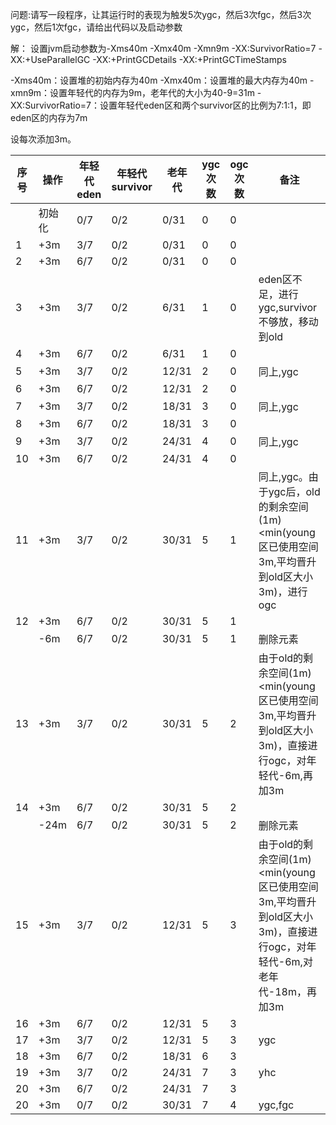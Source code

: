 问题:请写一段程序，让其运行时的表现为触发5次ygc，然后3次fgc，然后3次ygc，然后1次fgc，请给出代码以及启动参数

解：
设置jvm启动参数为-Xms40m -Xmx40m -Xmn9m -XX:SurvivorRatio=7 -XX:+UseParallelGC -XX:+PrintGCDetails -XX:+PrintGCTimeStamps

-Xms40m：设置堆的初始内存为40m
-Xmx40m：设置堆的最大内存为40m
-xmn9m：设置年轻代的内存为9m，老年代的大小为40-9=31m
-XX:SurvivorRatio=7：设置年轻代eden区和两个survivor区的比例为7:1:1，即eden区的内存为7m

设每次添加3m。

|序号|操作|年轻代eden|年轻代survivor|老年代|ygc次数|ogc次数|备注
|---|---|---|---|---|---|---|---|
||初始化|0/7|0/2|0/31|0|0|
|1|+3m|3/7|0/2|0/31|0|0|
|2|+3m|6/7|0/2|0/31|0|0|
|3|+3m|3/7|0/2|6/31|1|0|eden区不足，进行ygc,survivor不够放，移动到old
|4|+3m|6/7|0/2|6/31|1|0|
|5|+3m|3/7|0/2|12/31|2|0|同上,ygc
|6|+3m|6/7|0/2|12/31|2|0|
|7|+3m|3/7|0/2|18/31|3|0|同上,ygc
|8|+3m|6/7|0/2|18/31|3|0|
|9|+3m|3/7|0/2|24/31|4|0|同上,ygc
|10|+3m|6/7|0/2|24/31|4|0|
|11|+3m|3/7|0/2|30/31|5|1|同上,ygc。由于ygc后，old的剩余空间(1m)<min(young区已使用空间3m,平均晋升到old区大小3m)，进行ogc
|12|+3m|6/7|0/2|30/31|5|1|
||-6m|6/7|0/2|30/31|5|1|删除元素
|13|+3m|3/7|0/2|30/31|5|2|由于old的剩余空间(1m)<min(young区已使用空间3m,平均晋升到old区大小3m)，直接进行ogc，对年轻代-6m,再加3m
|14|+3m|6/7|0/2|30/31|5|2|
||-24m|6/7|0/2|30/31|5|2|删除元素
|15|+3m|3/7|0/2|12/31|5|3|由于old的剩余空间(1m)<min(young区已使用空间3m,平均晋升到old区大小3m)，直接进行ogc，对年轻代-6m,对老年代-18m，再加3m
|16|+3m|6/7|0/2|12/31|5|3|
|17|+3m|3/7|0/2|12/31|5|3|ygc
|18|+3m|6/7|0/2|18/31|6|3|
|19|+3m|3/7|0/2|24/31|7|3|yhc
|20|+3m|6/7|0/2|24/31|7|3|
|20|+3m|0/7|0/2|30/31|7|4|ygc,fgc

